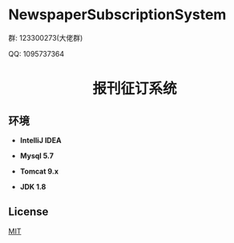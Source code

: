 # NewspaperSubscriptionSystem

<p>群: 123300273(大佬群)</p>
<p>QQ: 1095737364</p>
<p>
    <h1 align="center">报刊征订系统</h1>
</p>


## 环境

- <b>IntelliJ IDEA</b>

- <b>Mysql 5.7</b>

- <b>Tomcat 9.x</b>

- <b>JDK 1.8</b>


## License

[MIT](https://www.cnblogs.com/yysbolg/)

